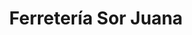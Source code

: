 ---
title: "Ferretería Sor Juana"
url: /ciudad-de-mexico/ferreteria-sor-juana/
shop: hágalo usted mismo
---